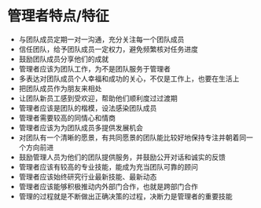 # 管理者特点/特征

+ 与团队成员定期一对一沟通，充分关注每一个团队成员
+ 信任团队，给予团队成员一定权力，避免频繁核对任务进度
+ 鼓励团队成员分享他们的成就
+ 管理者应该为团队工作，为不是团队服务于管理者
+ 多表达对团队成员个人幸福和成功的关心，不仅是工作上，也要在生活上
+ 把团队成员作为朋友来相处
+ 让团队新员工感到受欢迎，帮助他们顺利度过过渡期
+ 管理者应该是团队的楷模，设法感染团队成员
+ 管理者需要较高的同情心和情商
+ 管理者应该为为团队成员多提供发展机会
+ 对团队有一个清晰的愿景，有共同愿景的团队能比较好地保持专注并朝着同一个方向前进
+ 鼓励管理人员为他们的团队提供服务，并鼓励公开对话和诚实的反馈
+ 管理者应该有较高的专业技能，能成为充当团队可靠的顾问
+ 管理者应该始终研究行业最新技能、最新动态
+ 管理者应该能够积极推动内外部门合作，也就是跨部门合作
+ 管理的过程就是不断做出正确决策的过程，决断力是管理者的重要技能
